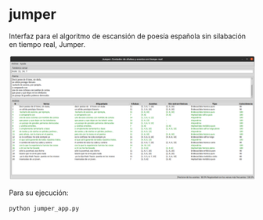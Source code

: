 # jumper

Interfaz para el algoritmo de escansión de poesía española sin silabación en tiempo real, Jumper. 

![alt text](https://github.com/grmarco/jumper/blob/master/img/captura.png)

Para su ejecución:

  ```python jumper_app.py```
